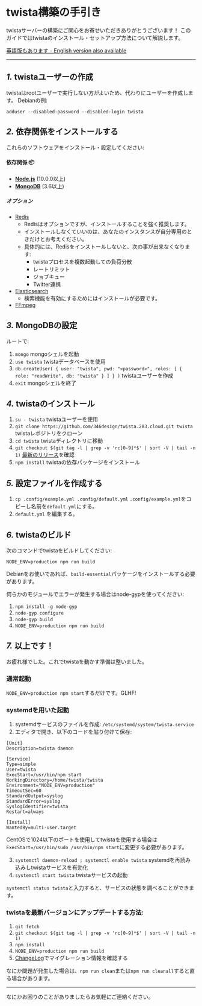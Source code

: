 twista構築の手引き
================================================================

twistaサーバーの構築にご関心をお寄せいただきありがとうございます！
このガイドではtwistaのインストール・セットアップ方法について解説します。

[英語版もあります - English version also available](./setup.en.md)

----------------------------------------------------------------

*1.* twistaユーザーの作成
----------------------------------------------------------------
twistaはrootユーザーで実行しない方がよいため、代わりにユーザーを作成します。
Debianの例:

```
adduser --disabled-password --disabled-login twista
```

*2.* 依存関係をインストールする
----------------------------------------------------------------
これらのソフトウェアをインストール・設定してください:

#### 依存関係 :package:
* **[Node.js](https://nodejs.org/en/)** (10.0.0以上)
* **[MongoDB](https://www.mongodb.com/)** (3.6以上)

##### オプション
* [Redis](https://redis.io/)
	* Redisはオプションですが、インストールすることを強く推奨します。
	* インストールしなくていいのは、あなたのインスタンスが自分専用のときだけとお考えください。
	* 具体的には、Redisをインストールしないと、次の事が出来なくなります:
		* twistaプロセスを複数起動しての負荷分散
		* レートリミット
		* ジョブキュー
		* Twitter連携
* [Elasticsearch](https://www.elastic.co/)
	* 検索機能を有効にするためにはインストールが必要です。
* [FFmpeg](https://www.ffmpeg.org/)

*3.* MongoDBの設定
----------------------------------------------------------------
ルートで:
1. `mongo` mongoシェルを起動
2. `use twista` twistaデータベースを使用
3. `db.createUser( { user: "twista", pwd: "<password>", roles: [ { role: "readWrite", db: "twista" } ] } )` twistaユーザーを作成
4. `exit` mongoシェルを終了

*4.* twistaのインストール
----------------------------------------------------------------
1. `su - twista` twistaユーザーを使用
2. `git clone https://github.com/346design/twista.283.cloud.git twista` twistaレポジトリをクローン
3. `cd twista` twistaディレクトリに移動
4. `git checkout $(git tag -l | grep -v 'rc[0-9]*$' | sort -V | tail -n 1)` [最新のリリース](https://github.com/346design/twista.283.cloud/releases/latest)を確認
5. `npm install` twistaの依存パッケージをインストール

*5.* 設定ファイルを作成する
----------------------------------------------------------------
1. `cp .config/example.yml .config/default.yml` `.config/example.yml`をコピーし名前を`default.yml`にする。
2. `default.yml` を編集する。

*6.* twistaのビルド
----------------------------------------------------------------

次のコマンドでtwistaをビルドしてください:

`NODE_ENV=production npm run build`

Debianをお使いであれば、`build-essential`パッケージをインストールする必要があります。

何らかのモジュールでエラーが発生する場合はnode-gypを使ってください:
1. `npm install -g node-gyp`
2. `node-gyp configure`
3. `node-gyp build`
4. `NODE_ENV=production npm run build`

*7.* 以上です！
----------------------------------------------------------------
お疲れ様でした。これでtwistaを動かす準備は整いました。

### 通常起動
`NODE_ENV=production npm start`するだけです。GLHF!

### systemdを用いた起動
1. systemdサービスのファイルを作成: `/etc/systemd/system/twista.service`
2. エディタで開き、以下のコードを貼り付けて保存:

```
[Unit]
Description=twista daemon

[Service]
Type=simple
User=twista
ExecStart=/usr/bin/npm start
WorkingDirectory=/home/twista/twista
Environment="NODE_ENV=production"
TimeoutSec=60
StandardOutput=syslog
StandardError=syslog
SyslogIdentifier=twista
Restart=always

[Install]
WantedBy=multi-user.target
```
CentOSで1024以下のポートを使用してtwistaを使用する場合は`ExecStart=/usr/bin/sudo /usr/bin/npm start`に変更する必要があります。

3. `systemctl daemon-reload ; systemctl enable twista` systemdを再読み込みしtwistaサービスを有効化
4. `systemctl start twista` twistaサービスの起動

`systemctl status twista`と入力すると、サービスの状態を調べることができます。

### twistaを最新バージョンにアップデートする方法:
1. `git fetch`
2. `git checkout $(git tag -l | grep -v 'rc[0-9]*$' | sort -V | tail -n 1)`
3. `npm install`
4. `NODE_ENV=production npm run build`
5. [ChangeLog](../CHANGELOG.md)でマイグレーション情報を確認する

なにか問題が発生した場合は、`npm run clean`または`npm run cleanall`すると直る場合があります。

----------------------------------------------------------------

なにかお困りのことがありましたらお気軽にご連絡ください。
